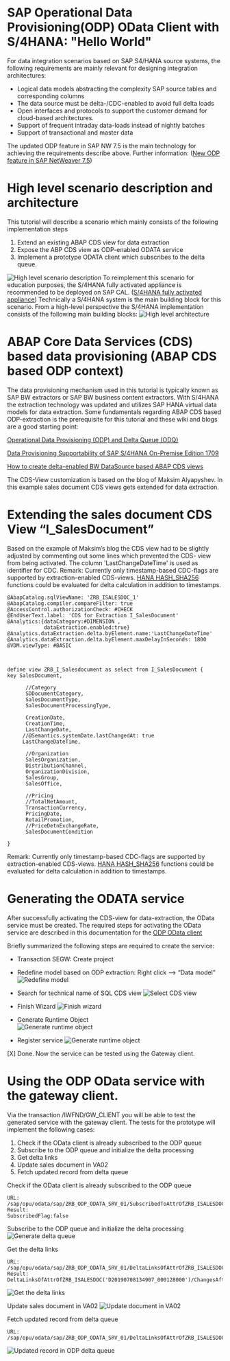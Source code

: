 # SAP Operational Data Provisioning(ODP) OData Client with S/4HANA: "Hello World"
For data integration scenarios based on SAP S4/HANA source systems, the following requirements are mainly relevant for designing integration architectures:

* Logical data models abstracting the complexity SAP source tables and corresponding columns
* The data source must be delta-/CDC-enabled to avoid full delta loads 
* Open interfaces and protocols to support the customer demand for cloud-based architectures. 
* Support of frequent intraday data-loads instead of nightly batches
* Support of transactional and master data 


The updated ODP feature in SAP NW 7.5 is the main technology for achieving the requirements describe above. Further information: ([New ODP feature in SAP NetWeaver 7.5]( https://wiki.scn.sap.com/wiki/display/BI/New+ODP+feature+in+SAP+NetWeaver+7.5))

# High level scenario description and architecture 
This tutorial will describe a scenario which mainly consists of the following implementation steps 
1)	Extend an existing ABAP CDS view for data extraction
2)	Expose the ABP CDS view as ODP-enabled ODATA service 
3)	Implement a prototype ODATA client which subscribes to the delta queue. 

![ High level scenario description]( https://github.com/ROBROICH/SAP_ODP_ODATA_CLIENT/blob/master/ODP_SCENARIO.PNG)
To reimplement this scenario for education purposes, the S/4HANA fully activated appliance is recommended to be deployed on SAP CAL. 
([S/4HANA fully activated appliance](https://blogs.sap.com/2018/12/12/sap-s4hana-fully-activated-appliance-create-your-sap-s4hana-1809-system-in-a-fraction-of-the-usual-setup-time/))
Technically a S/4HANA system is the main building block for this scenario. 
From a high-level perspective the S/4HANA implementation consists of the following main building blocks:
![ High level architecture]( https://github.com/ROBROICH/SAP_ODP_ODATA_CLIENT/blob/master/HIGH_LEVEL_ARCHITECTURE.PNG)

# ABAP Core Data Services (CDS) based data provisioning (ABAP CDS based ODP context)
The data provisioning mechanism used in this tutorial is typically known as SAP BW extractors or SAP BW business content extractors. With S/4HANA the extraction technology was updated and utilizes SAP HANA virtual data models for data extraction. 
Some fundamentals regarding ABAP CDS based ODP-extraction is the prerequisite for this tutorial and these wiki and blogs are a good starting point:

[Operational Data Provisioning (ODP) and Delta Queue (ODQ)]( https://wiki.scn.sap.com/wiki/pages/viewpage.action?pageId=449284646)

[Data Provisioning Supportability of SAP S/4HANA On-Premise Edition 1709
](https://blogs.sap.com/2016/07/07/data-extraction-supportability-of-sap-s4hana-on-premise-edition-1511-fps02/)

[How to create delta-enabled BW DataSource based ABAP CDS views
]( https://blogs.sap.com/2017/03/17/how-to-create-delta-enabled-bw-datasource-based-abap-cds-views/)

The CDS-View customization is based on the blog of Maksim Alyapyshev. In this example sales document CDS views gets extended for data extraction. 

# Extending the sales document CDS View “I_SalesDocument”

Based on the example of Maksim’s blog the CDS view had to be slightly adjusted by commenting out some lines which prevented the CDS- view from being activated. 
The column 'LastChangeDateTime' is used as identifier for CDC. 
Remark: 
Currently only timestamp-based CDC-flags are supported by extraction-enabled CDS-views.
[HANA HASH_SHA256](https://help.sap.com/viewer/4fe29514fd584807ac9f2a04f6754767/2.0.01/en-US/d22ecca9d2951014850492e8c88d498c.html/) functions could be evaluated for delta calculation in addition to timestamps. 

```
@AbapCatalog.sqlViewName: 'ZRB_ISALESDOC_1'
@AbapCatalog.compiler.compareFilter: true
@AccessControl.authorizationCheck: #CHECK
@EndUserText.label: 'CDS for Extraction I_SalesDocument'
@Analytics:{dataCategory:#DIMENSION ,
            dataExtraction.enabled:true}
@Analytics.dataExtraction.delta.byElement.name:'LastChangeDateTime'
@Analytics.dataExtraction.delta.byElement.maxDelayInSeconds: 1800
@VDM.viewType: #BASIC

            

define view ZRB_I_Salesdocument as select from I_SalesDocument {
key SalesDocument,

      //Category
      SDDocumentCategory,
      SalesDocumentType,
      SalesDocumentProcessingType,

      CreationDate,
      CreationTime,
      LastChangeDate,
     //@Semantics.systemDate.lastChangedAt: true
     LastChangeDateTime,

      //Organization
      SalesOrganization,
      DistributionChannel,
      OrganizationDivision,
      SalesGroup,
      SalesOffice,
      
      //Pricing
      //TotalNetAmount,
      TransactionCurrency,
      PricingDate,
      RetailPromotion,
      //PriceDetnExchangeRate,
      SalesDocumentCondition
    
}   
```


Remark: 
Currently only timestamp-based CDC-flags are supported by extraction-enabled CDS-views.
[HANA HASH_SHA256](https://help.sap.com/viewer/4fe29514fd584807ac9f2a04f6754767/2.0.01/en-US/d22ecca9d2951014850492e8c88d498c.html/) functions could be evaluated for delta calculation in addition to timestamps. 

# Generating the ODATA service 

After successfully activating the CDS-view for data-extraction, the OData service must be created.
The required steps for activating the OData service are described in this documentation for the [ODP OData client]( https://help.sap.com/viewer/dd104a87ab9249968e6279e61378ff66/11.0.7/en-US/11853413cf124dde91925284133c007d.html) 

Briefly summarized the following steps are required to create the service:
* Transaction SEGW: Create project

* Redefine model based on ODP extraction: Right click --> “Data model” 
![ Redefine model]( https://github.com/ROBROICH/SAP_ODP_ODATA_CLIENT/blob/master/ODP_CREATE_MODEL_1.png)

* Search for technical name of SQL CDS view
![ Select CDS view]( https://github.com/ROBROICH/SAP_ODP_ODATA_CLIENT/blob/master/ODP_CREATE_MODEL_2.png)

* Finish Wizard 
![Finish wizard]( https://github.com/ROBROICH/SAP_ODP_ODATA_CLIENT/blob/master/ODP_CREATE_MODEL_3.jpg)

* Generate Runtime Object  
![Generate runtime object]( https://github.com/ROBROICH/SAP_ODP_ODATA_CLIENT/blob/master/ODP_CREATE_MODEL_4.png)

* Register service 
![Generate runtime object]( https://github.com/ROBROICH/SAP_ODP_ODATA_CLIENT/blob/master/ODP_CREATE_MODEL_5.png)

[X] Done. Now the service can be tested using the Gateway client.

# Using the ODP OData service with the gateway client.
Via the transaction /IWFND/GW_CLIENT you will be able to test the generated service with the gateway client. 
The tests for the prototype will implement the following cases:
1)	Check if the OData client is already subscribed to the ODP queue 
2)	Subscribe to the ODP queue and initialize the delta processing 
3)	Get delta links
4)	Update sales document in VA02 
5)	Fetch updated record from delta queue 

Check if the OData client is already subscribed to the ODP queue 
```
URL: 
/sap/opu/odata/sap/ZRB_ODP_ODATA_SRV_01/SubscribedToAttrOfZRB_ISALESDOC
Result: 
SubscribedFlag:false
```

Subscribe to the ODP queue and initialize the delta processing 
![Generate delta queue]( https://github.com/ROBROICH/SAP_ODP_ODATA_CLIENT/blob/master/ODP_CREATE_MODEL_6.png)

Get the delta links 
```
URL: 
/sap/opu/odata/sap/ZRB_ODP_ODATA_SRV_01/DeltaLinksOfAttrOfZRB_ISALESDOC
Result: 
DeltaLinksOfAttrOfZRB_ISALESDOC('D20190708134907_000128000')/ChangesAfter
```
![Get the delta links]( https://github.com/ROBROICH/SAP_ODP_ODATA_CLIENT/blob/master/ODP_CREATE_MODEL_7.png)

Update sales document in VA02 
![Update document in VA02]( https://github.com/ROBROICH/SAP_ODP_ODATA_CLIENT/blob/master/ODP_CREATE_MODEL_8.png)

Fetch updated record from delta queue 
```
URL: 
/sap/opu/odata/sap/ZRB_ODP_ODATA_SRV_01/DeltaLinksOfAttrOfZRB_ISALESDOC/DeltaLinksOfAttrOfZRB_ISALESDOC('D20190708134907_000128000')/ChangesAfter
```
![Updated record in ODP delta queue]( https://github.com/ROBROICH/SAP_ODP_ODATA_CLIENT/blob/master/ODP_CREATE_MODEL_9.png)



